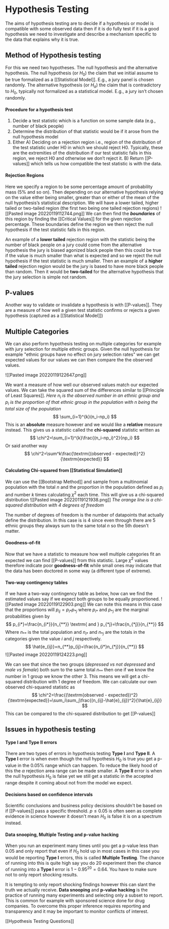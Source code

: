 # Hypothesis Testing
The aims of hypothesis testing are to decide if a hypothesis or model is compatible with some observed data then if it is do fully test if it is a good hypothesis we need to investigate and describe a mechanism specific to the data that explains why it is true.

## Method of Hypothesis testing
For this we need two hypotheses. The null hypothesis and the alternative hypothesis. The null hypothesis (or $H_0$) the claim that we initial assume to be true formalized as a [[Statistical Model]]. E.g., a jury panel is chosen randomly. The alternative hypothesis (or $H_a$) the claim that is contradictory to $H_0$, typically not formalized as a statistical model. E.g., a jury isn’t chosen randomly.

#### Procedure for a hypothesis test    
1) Decide a test statistic which is a function on some sample data (e.g., number of black people)
2) Determine the distribution of that statistic would be if it arose from the null hypothesis model
3) Either A) Deciding on a rejection region i.e., region of the distribution of the test statistic under H0 in which we should reject H0. Typically, these are the extremities of the distribution if our test statistic falls in this region, we reject H0 and otherwise we don’t reject it. B) Return [[P-values]] which tells us how compatible the test statistic is with the data.

#### Rejection Regions
Here we specify a region to be some percentage amount of probability mass (5% and so on). Then depending on our alternative hypothesis relying on the value either being smaller, greater than or either of the mean of the null hypothesis’s statistical description. We will have a lower tailed, higher tailed or two-tailed region (the first two being one tailed rejection regions)
![[Pasted image 20220119112744.png]]
We can then find the **_boundaries_** of this region by finding the [[Critical Values]] for the given rejection percentage. These boundaries define the region we then reject the null hypothesis if the test statistic falls in this region.

An example of a **lower tailed** rejection region with the statistic being the number of black people on a jury could come from the alternative hypothesis the jury is biased agonized black people then this could be true if the value is much smaller than what is expected and so we reject the null hypothesis if the test statistic is much smaller. Then an example of a **higher tailed** rejection region would be the jury is based to have more black people than random. Then it would be **two-tailed** for the alternative hypothesis that the jury selection is simple not random.

## P-values
Another way to validate or invalidate a hypothesis is with [[P-values]]. They are a measure of how well a given test statistic confirms or rejects a given hypothesis (captured as a [[Statistical Model]])

## Multiple Categories
We can also perform hypothesis testing on multiple categories for example with jury selection for multiple ethnic groups. Given the null hypothesis for example "ethnic groups have no effect on jury selection rates" we can get expected values for our values we can then compare the the observed values. 

![[Pasted image 20220119122647.png]]

We want a measure of how well our observed values match our expected values. We can take the squared sum of the differences similar to [[Principle of Least Squares]].  *Here $n_i$ is the observed number in an ethnic group and $p_i$ is the proportion of that ethnic group in the population with $n$ being the total size of the population*
$$
\sum_{i=1}^{k}(n_i-np_i)
$$
This is an **absolute** measure however and we would like a **relative** measure instead. This gives us a statistic called the **chi-squared** statistic written as
$$
\chi^2=\sum_{i=1}^{k}\frac{(n_i-np_i)^2}{np_i}
$$
Or said another way
$$
\chi^2=\sum^k\frac{\textrm{(observed - expected)}^2}{\textrm{expected}}
$$
#### Calculating Chi-squared from [[Statistical Simulation]]
We can use the [[Bootstrap Method]] and sample from a multinomial population with the total $n$ and the proportion in the population defined as $p_i$ and number $k$ times calculating $\chi^2$ each time. This will give us a chi-squared distribution
![[Pasted image 20220119121938.png]]
*The orange line is a chi-squared distribution with 4 degrees of freedom*

The number of degrees of freedom is the number of datapoints that actually define the distribution. In this case is is 4 since even through there are 5 ethnic groups they always sum to the same total $n$ so the 5th doesn't matter.

#### Goodness-of-fit
Now that we have a statistic to measure how well multiple categories fit an expected we can find [[P-values]] from this statistic. Large $\chi^2$ values therefore indicate poor **goodness-of-fit** while small ones may indicate that the data has been doctored in some way (a different type of extreme).

#### Two-way contingency tables
If we have a two-way contingency table as below, how can we find the estimated values say if we expect both groups to be equally proportioned.
![[Pasted image 20220119122903.png]]
We can note this means in this case that the proportions will $p_{ij}=p_{i*}p_{*j}$ where $p_{i*}$ and $p_{*j}$ are the marginal probabilities given by
$$
p_{i*}=\frac{n_{i*}}{n_{**}} \textrm{ and } p_{*j}=\frac{n_{*j}}{n_{**}}
$$
Where $n_{**}$ is the total population and $n_{i*}$ and $n_{*j}$ are the totals in the categories given the value $i$ and $j$ respectively.
$$
\hat{e_{ij}}=n_{**}p_{ij}=\frac{n_{i*}n_{*j}}{n_{**}}
$$
![[Pasted image 20220119124223.png]]

We can see that since the two groups (*depressed vs not depressed* and *male vs female*) both sum to the same total $n_{**}$ then one if we know the number in 1 group we know the other 3. This means we will get a chi-squared distribution with 1 degree of freedom. We can calculate our own observed chi-squared statistic as
$$
\chi^2=\frac{(\textrm{observed - expected})^2}{\textrm{expected}}=\sum_i\sum_j\frac{(n_{ij}-\hat{e}_{ij})^2}{\hat{e}_{ij}}
$$
This can be compared to the chi-squared distribution to get [[P-values]]

## Issues in hypothesis testing
#### **Type I** and **Type II** errors
There are two types of errors in hypothesis testing **Type I** and **Type II**. A **Type I** error is when even though the null hypothesis $H_0$ is true you get a p-value in the 0.05% range which can happen. To reduce the likely hood of this the $\alpha$ rejection area range can be made smaller. A **Type II** error is when the null hypothesis $H_0$ is false yet we still get a statistic in the accepted range despite it coming about not from the model we expect.

#### Decisions based on confidence intervals
Scientific conclusions and business policy decisions shouldn't be based on if [[P-values]] pass a specific threshold. $p \le 0.05$ is often seen as complete evidence in science however it doesn't mean $H_0$ is false it is on a spectrum instead.

#### Data snooping, Multiple Testing and p-value hacking
When you run an experiment many times until you get a p-value less than 0.05 and only report that even if $H_0$ hold up in most cases in this case you would be reporting **Type I** errors, this is called **Multiple Testing**. The chance of running into this is quite high say you do 20 experiment then the chance of running into a **Type I** error is $1-0.95^{20}=0.64$. You have to make sure not to only report shocking results.

It is tempting to only report shocking findings however this can slant the truth we actually receive. **Data snooping** and **p-value hacking** is the practice of running many experiments and selecting only a subset to report. This is common for example with sponsored science done for drug companies. To overcome this proper inference requires reporting and transparency and it may be important to monitor conflicts of interest.

[[Hypothesis Testing Questions]]